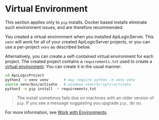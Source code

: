 
# Virtual Environment
This section applies only to `pip` installs.  Docker based installs eliminate such environment issues, and are therefore recommended.

You created a virtual environment when you installed ApiLogicServer.  This ```venv``` will work for all of your created ApiLogicServer projects, or you can use a per-project ```venv``` as described below.

Alternatively, you can create a self-contained virtual environment for each project.
The created project contains a ```requirements.txt``` used to create a [virtual environment](https://docs.python.org/3/library/venv.html).
You can create it in the usual manner:

```sh
cd ApiLogicProject
python3 -m venv venv       # may require python -m venv venv
source venv/bin/activate   # windows venv\Scripts\activate
python3 -m pip install -r requirements.txt
```

> The install sometimes fails due on machines with an older version of `pip`.  If you see a message suggesting you upgrade  `pip` , do so.

For more information, see [Work with Environments](https://code.visualstudio.com/docs/python/environments#_work-with-environments).